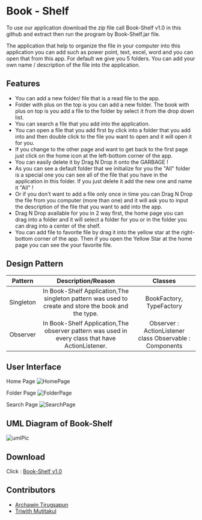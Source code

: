 # Book - Shelf



To use our application download the zip file call Book-Shelf v1.0 in this
github and extract then run the program by Book-Shelf.jar file.

The application that help to organize the file in your computer
into this application you can add such as power point, text, excel,
word and you can open that from this app. For default we give you
5 folders. You can add your own name / description of the file into 
the application.

## Features

- You can add a new folder/ file that is a read file to the app.
- Folder with plus on the top is you can add a new folder. The book with plus
on top is you add a file to the folder by select it from the drop down list.
- You can search a file that you add into the application.
- You can open a file that you add first by click into a folder that you add
into and then double click to the file you want to open and it will open it for you.
- If you change to the other page and want to get back to the first page just click on
the home icon at the left-bottom corner of the app.
- You can easily delete it by Drag N Drop it onto the GARBAGE !
- As you can see a default folder that we initialize for you the "All" folder is a special
one you can see all of the file that you have in the application in this folder. If you
just delete it add the new one and name it "All" !
- Or if you don't want to add a file only once in time you can Drag N Drop the
file from you computer (more than one) and it will ask you to input the description 
of the file that you want to add into the app.
- Drag N Drop available for you in 2 way first, the home page you can drag into a folder 
and it will select a folder for you or in the folder you can drag into a center of the shelf.
- You can add file to favorite file by drag it into the yellow star at the right-bottom corner
of the app. Then if you open the Yellow Star at the home page you can see the your
favorite file.

## Design Pattern

| Pattern    | Description/Reason | Classes |
|:----------:|:-----------:|:-------:|
| Singleton  | In Book-Shelf Application,The singleton pattern was used to create and store the book and the type. | BookFactory, TypeFactory |
| Observer | In Book-Shelf Application,The observer pattern was used in every class that have ActionListener. | Observer : ActionListener class Observable : Components  |

## User Interface

Home Page
![HomePage](https://github.com/zepalz/Book-Shelf/raw/master/User%20Interface%20Picture/HomePagePic.jpg)

Folder Page
![FolderPage](https://github.com/zepalz/Book-Shelf/raw/master/User%20Interface%20Picture/FolderPagePic.jpg)

Search Page
![SearchPage](https://github.com/zepalz/Book-Shelf/raw/master/User%20Interface%20Picture/SearchPic.jpg)

## UML Diagram of Book-Shelf
![umlPic](https://github.com/zepalz/Book-Shelf/raw/master/User%20Interface%20Picture/UML-BookShelf.png)

## Download
Click : [Book-Shelf v1.0](https://github.com/zepalz/Book-Shelf/raw/master/Book-Shelf%20v1.0.rar)

## Contributors
- [Archawin Tirugsapun](https://github.com/zepalz)
- [Triwith Mutitakul](https://github.com/famefryer)

